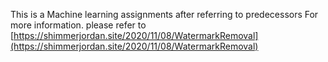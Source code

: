 This is a Machine learning assignments after referring to predecessors
For more information. please refer to [https://shimmerjordan.site/2020/11/08/WatermarkRemoval](https://shimmerjordan.site/2020/11/08/WatermarkRemoval)

